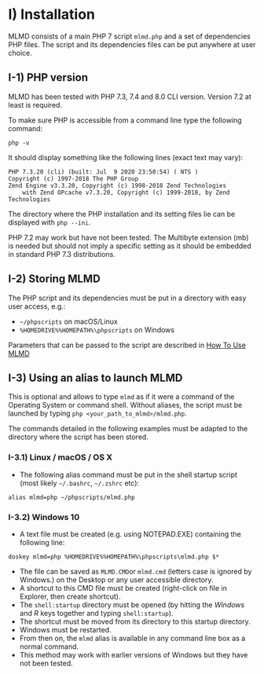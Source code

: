 # I) Installation<A id="a2"></A>

MLMD consists of a main PHP 7 script `mlmd.php` and a set of dependencies PHP files. The script and its
dependencies files can be put anywhere at user choice.

## I-1) PHP version<A id="a3"></A>

MLMD has been tested with PHP 7.3, 7.4 and 8.0 CLI version. Version 7.2 at least is required.

To make sure PHP is accessible from a command line type the following command:

```code
php -v
```

It should display something like the following lines (exact text may vary):

```code
PHP 7.3.20 (cli) (built: Jul  9 2020 23:50:54) ( NTS )
Copyright (c) 1997-2018 The PHP Group
Zend Engine v3.3.20, Copyright (c) 1998-2018 Zend Technologies
    with Zend OPcache v7.3.20, Copyright (c) 1999-2018, by Zend Technologies
```

The directory where the PHP installation and its setting files lie can be displayed with `php --ini`.

PHP 7.2 may work but have not been tested. The Multibyte extension (mb) is needed but should not
imply a specific setting as it should be embedded in standard PHP 7.3 distributions.

## I-2) Storing MLMD<A id="a4"></A>

The PHP script and its dependencies must be put in a directory with easy user access, e.g.:

- `~/phpscripts` on macOS/Linux
- `%HOMEDRIVE%%HOMEPATH%\phpscripts` on Windows

Parameters that can be passed to the script are described in [How To Use MLMD](#how-to-use-mlmd)

## I-3) Using an alias to launch MLMD<A id="a5"></A>

This is optional and allows to type `mlmd` as if it were a command of the Operating System or
command shell. Without aliases, the script must be launched by typing `php <your_path_to_mlmd>/mlmd.php`.

The commands detailed in the following examples must be adapted to the directory where the script has
been stored.

### I-3.1) Linux / macOS / OS X<A id="a6"></A>

- The following alias command must be put in the shell startup script
(most likely `~/.bashrc`, `~/.zshrc` etc):

```code
alias mlmd=php ~/phpscripts/mlmd.php
```

### I-3.2) Windows 10<A id="a7"></A>

- A text file must be created (e.g. using NOTEPAD.EXE) containing the following line:

```code
doskey mlmd=php %HOMEDRIVE%%HOMEPATH%\phpscripts\mlmd.php $*
```

- The file can be saved as `MLMD.CMD`or `mlmd.cmd` (letters case is ignored by Windows.) on the Desktop
or any user accessible directory.
- A shortcut to this CMD file must be created (right-click on file in Explorer, then create shortcut).
- The `shell:startup` directory must be opened (by hitting the *Windows* and *R* keys together and typing
`shell:startup`).
- The shortcut must be moved from its directory to this startup directory.
- Windows must be restarted.
- From then on, the `mlmd` alias is available in any command line box as a normal command.
- This method may work with earlier versions of Windows but they have not been tested.

